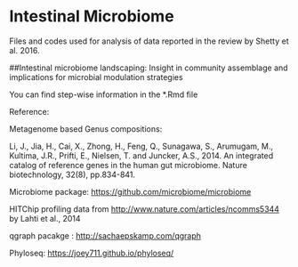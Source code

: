 # Intestinal Microbiome 
Files and codes used for analysis of data reported in the review by Shetty et al. 2016.  

##Intestinal microbiome landscaping: Insight in community assemblage and implications for microbial modulation strategies

You can find step-wise information in the *.Rmd file

Reference:

Metagenome based Genus compositions:

Li, J., Jia, H., Cai, X., Zhong, H., Feng, Q., Sunagawa, S., Arumugam, M., Kultima, J.R., Prifti, E., Nielsen, T. and Juncker, A.S., 2014. An integrated catalog of reference genes in the human gut microbiome. Nature biotechnology, 32(8), pp.834-841.

Microbiome package: https://github.com/microbiome/microbiome

HITChip profiling data from http://www.nature.com/articles/ncomms5344 by Lahti et al., 2014

qgraph pacakge :  http://sachaepskamp.com/qgraph

Phyloseq: https://joey711.github.io/phyloseq/

